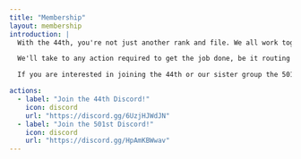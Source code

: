 ```yaml
---
title: "Membership"
layout: membership
introduction: |
  With the 44th, you're not just another rank and file. We all work together in the cause of purging the Wardens from the green lands of Mesea!

  We'll take to any action required to get the job done, be it routing logistics through to rough frontline locations, manning coordinated armor assaults, running artillery barrages, or whatever need be.

  If you are interested in joining the 44th or our sister group the 501st, rendezvous with us on the battlefield or patch into our communications system!

actions:
  - label: "Join the 44th Discord!"
    icon: discord
    url: "https://discord.gg/6UzjHJWdJN"
  - label: "Join the 501st Discord!"
    icon: discord
    url: "https://discord.gg/HpAmKBWwav"
---
```

